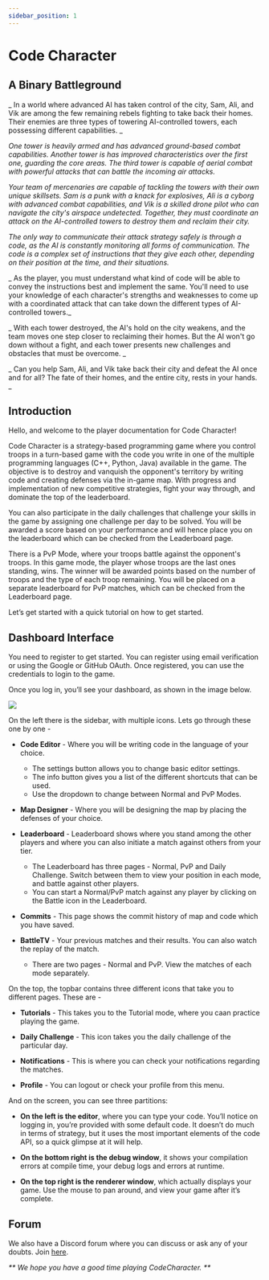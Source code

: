 ```yaml
---
sidebar_position: 1
---
```


# Code Character

## A Binary Battleground

_ In a world where advanced AI has taken control of the city, Sam, Ali, and Vik are among the few remaining rebels fighting to take back their homes. Their enemies are three types of towering AI-controlled towers, each possessing different capabilities. _

_One tower is heavily armed and has advanced ground-based combat capabilities. Another tower is has improved characteristics over the first one, guarding the core areas. The third tower is capable of aerial combat with powerful attacks that can battle the incoming air attacks._

_Your team of mercenaries are capable of tackling the towers with their own unique skillsets. Sam is a punk with a knack for explosives, Ali is a cyborg with advanced combat capabilities, and Vik is a skilled drone pilot who can navigate the city's airspace undetected. Together, they must coordinate an attack on the AI-controlled towers to destroy them and reclaim their city._

_The only way to communicate their attack strategy safely is through a code, as the AI is constantly monitoring all forms of communication. The code is a complex set of instructions that they give each other, depending on their position at the time, and their situations._

_ As the player, you must understand what kind of code will be able to convey the instructions best and implement the same. You'll need to use your knowledge of each character's strengths and weaknesses to come up with a coordinated attack that can take down the different types of AI-controlled towers._

_ With each tower destroyed, the AI's hold on the city weakens, and the team moves one step closer to reclaiming their homes. But the AI won't go down without a fight, and each tower presents new challenges and obstacles that must be overcome. _

_ Can you help Sam, Ali, and Vik take back their city and defeat the AI once and for all? The fate of their homes, and the entire city, rests in your hands. _

## Introduction

Hello, and welcome to the player documentation for Code Character!

Code Character is a strategy-based programming game where you control troops in a turn-based game with the code you write in one of the multiple programming languages (C++, Python, Java) available in the game. The objective is to destroy and vanquish the opponent's territory by writing code and creating defenses via the in-game map. With progress and implementation of new competitive strategies, fight your way through, and dominate the top of the leaderboard.

You can also participate in the daily challenges that challenge your skills in the game by assigning one challenge per day to be solved. You will be awarded a score based on your performance and will hence place you on the leaderboard which can be checked from the Leaderboard page.

There is a PvP Mode, where your troops battle against the opponent's troops. In this game mode, the player whose troops are the last ones standing, wins. The winner will be awarded points based on the number of troops and the type of each troop remaining. You will be placed on a separate leaderboard for PvP matches, which can be checked from the Leaderboard page.

Let’s get started with a quick tutorial on how to get started.

## Dashboard Interface

You need to register to get started. You can register using email verification or using the Google or GitHub OAuth. Once registered, you can use the credentials to login to the game.

Once you log in, you’ll see your dashboard, as shown in the image below.

<img src="/img/Overview/Dashboard/dashboard.png"/>

On the left there is the sidebar, with multiple icons. Lets go through these one by one -

-   **Code Editor** - Where you will be writing code in the language of your choice.
    - The settings button allows you to change basic editor settings.
    - The info button gives you a list of the different shortcuts that can be used.
    - Use the dropdown to change between Normal and PvP Modes.

-   **Map Designer** - Where you will be designing the map by placing the defenses of your choice.

-   **Leaderboard** - Leaderboard shows where you stand among the other players and where you can also initiate a match against others from your tier.
    - The Leaderboard has three pages - Normal, PvP and Daily Challenge. Switch between them to view your position in each mode, and battle against other players.
    - You can start a Normal/PvP match against any player by clicking on the Battle icon in the Leaderboard.

-   **Commits** - This page shows the commit history of map and code which you have saved.

-   **BattleTV** - Your previous matches and their results. You can also watch the replay of the match.
    - There are two pages - Normal and PvP. View the matches of each mode separately. 

On the top, the topbar contains three different icons that take you to different pages. These are -

-   **Tutorials** - This takes you to the Tutorial mode, where you caan practice playing the game.

-   **Daily Challenge** - This icon takes you the daily challenge of the particular day.

-   **Notifications** - This is where you can check your notifications regarding the matches.   

-   **Profile** - You can logout or check your profile from this menu.

And on the screen, you can see three partitions:

-   **On the left is the editor**, where you can type your code. You’ll notice on logging in, you’re provided with some default code. It doesn’t do much in terms of strategy, but it uses the most important elements of the code API, so a quick glimpse at it will help.

-   **On the bottom right is the debug window**, it shows your compilation errors at compile time, your debug logs and errors at runtime.

-   **On the top right is the renderer window**, which actually displays your game. Use the mouse to pan around, and view your game after it’s complete.

## Forum

We also have a Discord forum where you can discuss or ask any of your doubts. Join [here](https://discord.gg/QcYMveUaGQ).

_** We hope you have a good time playing CodeCharacter. **_
